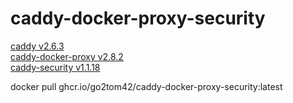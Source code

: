 # caddy-docker-proxy-security


[caddy v2.6.3](https://github.com/caddyserver/caddy/releases/tag/v2.6.3)  
[caddy-docker-proxy v2.8.2](https://github.com/lucaslorentz/caddy-docker-proxy/releases/tag/v2.8.2)  
[caddy-security v1.1.18](https://github.com/greenpau/caddy-security/releases/tag/v1.1.18)  

docker pull ghcr.io/go2tom42/caddy-docker-proxy-security:latest
